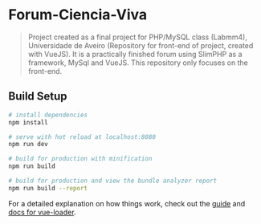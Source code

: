 # Forum-Ciencia-Viva

> Project created as a final project for PHP/MySQL class (Labmm4), Universidade de Aveiro (Repository for front-end of project, created with VueJS). It is a practically finished forum using SlimPHP as a framework, MySql and VueJS. This repository only focuses on the front-end.

## Build Setup

``` bash
# install dependencies
npm install

# serve with hot reload at localhost:8080
npm run dev

# build for production with minification
npm run build

# build for production and view the bundle analyzer report
npm run build --report
```

For a detailed explanation on how things work, check out the [guide](http://vuejs-templates.github.io/webpack/) and [docs for vue-loader](http://vuejs.github.io/vue-loader).

